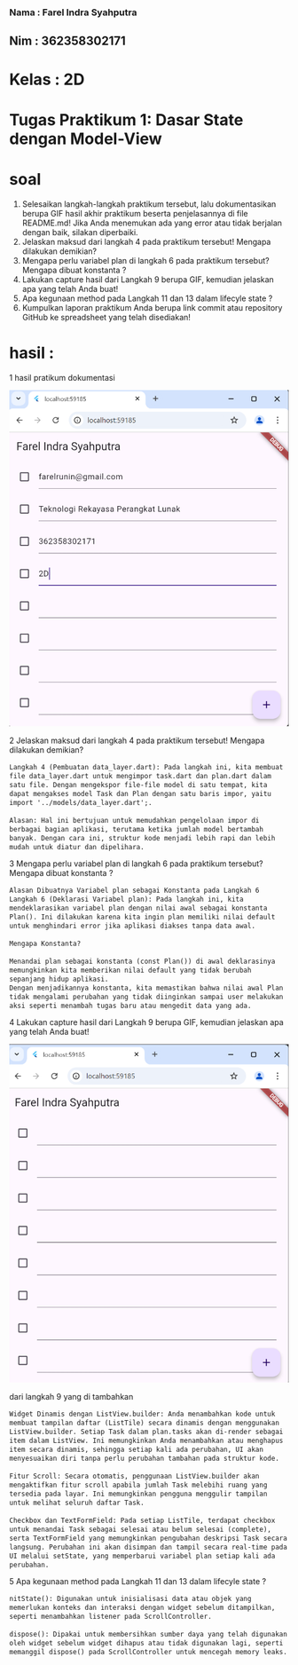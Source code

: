 ### Nama    : Farel Indra Syahputra 
## Nim      : 362358302171
# Kelas     : 2D

# Tugas Praktikum 1: Dasar State dengan Model-View

# soal
1. Selesaikan langkah-langkah praktikum tersebut, lalu dokumentasikan berupa GIF hasil
akhir praktikum beserta penjelasannya di file README.md! Jika Anda menemukan ada
yang error atau tidak berjalan dengan baik, silakan diperbaiki.
2. Jelaskan maksud dari langkah 4 pada praktikum tersebut! Mengapa dilakukan
demikian?
3. Mengapa perlu variabel plan di langkah 6 pada praktikum tersebut? Mengapa dibuat
konstanta ?
4. Lakukan capture hasil dari Langkah 9 berupa GIF, kemudian jelaskan apa yang telah
Anda buat!
5. Apa kegunaan method pada Langkah 11 dan 13 dalam lifecyle state ?
6. Kumpulkan laporan praktikum Anda berupa link commit atau repository GitHub ke
spreadsheet yang telah disediakan!

# hasil :

1 hasil pratikum dokumentasi
 
 ![screenshoot praktikum_model_view](assets/images/hasil.png)

2 Jelaskan maksud dari langkah 4 pada praktikum tersebut! Mengapa dilakukan
demikian?

    Langkah 4 (Pembuatan data_layer.dart): Pada langkah ini, kita membuat file data_layer.dart untuk mengimpor task.dart dan plan.dart dalam satu file. Dengan mengekspor file-file model di satu tempat, kita dapat mengakses model Task dan Plan dengan satu baris impor, yaitu import '../models/data_layer.dart';.

    Alasan: Hal ini bertujuan untuk memudahkan pengelolaan impor di berbagai bagian aplikasi, terutama ketika jumlah model bertambah banyak. Dengan cara ini, struktur kode menjadi lebih rapi dan lebih mudah untuk diatur dan dipelihara.

3 Mengapa perlu variabel plan di langkah 6 pada praktikum tersebut? Mengapa dibuat
konstanta ?

    Alasan Dibuatnya Variabel plan sebagai Konstanta pada Langkah 6
    Langkah 6 (Deklarasi Variabel plan): Pada langkah ini, kita mendeklarasikan variabel plan dengan nilai awal sebagai konstanta Plan(). Ini dilakukan karena kita ingin plan memiliki nilai default untuk menghindari error jika aplikasi diakses tanpa data awal.

    Mengapa Konstanta?

    Menandai plan sebagai konstanta (const Plan()) di awal deklarasinya memungkinkan kita memberikan nilai default yang tidak berubah sepanjang hidup aplikasi.
    Dengan menjadikannya konstanta, kita memastikan bahwa nilai awal Plan tidak mengalami perubahan yang tidak diinginkan sampai user melakukan aksi seperti menambah tugas baru atau mengedit data yang ada.

4 Lakukan capture hasil dari Langkah 9 berupa GIF, kemudian jelaskan apa yang telah
Anda buat!

![Sreenshoot](assets\images\image4.png) 

dari langkah 9 yang di tambahkan 

    Widget Dinamis dengan ListView.builder: Anda menambahkan kode untuk membuat tampilan daftar (ListTile) secara dinamis dengan menggunakan ListView.builder. Setiap Task dalam plan.tasks akan di-render sebagai item dalam ListView. Ini memungkinkan Anda menambahkan atau menghapus item secara dinamis, sehingga setiap kali ada perubahan, UI akan menyesuaikan diri tanpa perlu perubahan tambahan pada struktur kode.

    Fitur Scroll: Secara otomatis, penggunaan ListView.builder akan mengaktifkan fitur scroll apabila jumlah Task melebihi ruang yang tersedia pada layar. Ini memungkinkan pengguna menggulir tampilan untuk melihat seluruh daftar Task.

    Checkbox dan TextFormField: Pada setiap ListTile, terdapat checkbox untuk menandai Task sebagai selesai atau belum selesai (complete), serta TextFormField yang memungkinkan pengubahan deskripsi Task secara langsung. Perubahan ini akan disimpan dan tampil secara real-time pada UI melalui setState, yang memperbarui variabel plan setiap kali ada perubahan.

5  Apa kegunaan method pada Langkah 11 dan 13 dalam lifecyle state ?

    nitState(): Digunakan untuk inisialisasi data atau objek yang memerlukan konteks dan interaksi dengan widget sebelum ditampilkan, seperti menambahkan listener pada ScrollController.

    dispose(): Dipakai untuk membersihkan sumber daya yang telah digunakan oleh widget sebelum widget dihapus atau tidak digunakan lagi, seperti memanggil dispose() pada ScrollController untuk mencegah memory leaks.

